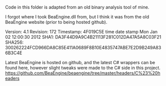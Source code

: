 ﻿Code in this folder is adapted from an old binary analysis tool of mine.

I forgot where I took BeaEngine.dll from, but I think it was from the old BeaEngine website (prior to being hosted github).

Version: 4.1
Revision: 172
Timestamp: 4F019C5E time date stamp Mon Jan 02 12:00:30 2012
SHA1: DA3F44D9A9C4B21113F281C012DA47A5A8C03F21
SHA256: 300262224FCD966DA8C85E411A0689F8B10E4835747ABE7E2D9B249A836B3C4E

Latest BeaEngine is hosted on github, and the latest C# wrappers can be found here, however slight tweaks were made to the C# side in this project. https://github.com/BeaEngine/beaengine/tree/master/headers/C%23%20headers